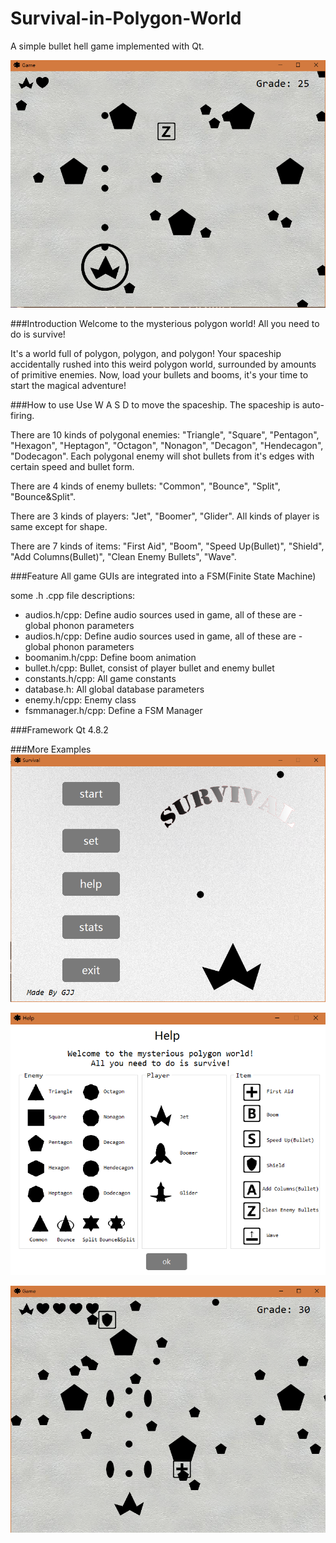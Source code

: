 # Survival-in-Polygon-World
A simple bullet hell game implemented with Qt.

![main](https://github.com/Code-Guy/Survival-in-Polygon-World/blob/master/snapshots/QQ%E6%88%AA%E5%9B%BE20170113190429.png?raw=true)

###Introduction
Welcome to the mysterious polygon world! All you need to do is survive!

It's a world full of polygon, polygon, and polygon! Your spaceship accidentally rushed into this weird polygon world, surrounded by  amounts of primitive enemies. Now, load your bullets and booms, it's your time to start the magical adventure!

###How to use
Use W A S D to move the spaceship. The spaceship is auto-firing.

There are 10 kinds of polygonal enemies: "Triangle", "Square", "Pentagon", "Hexagon", "Heptagon", "Octagon", "Nonagon", "Decagon", "Hendecagon", "Dodecagon". Each polygonal enemy will shot bullets from it's edges with certain speed and bullet form.

There are 4 kinds of enemy bullets: "Common", "Bounce", "Split", "Bounce&Split".

There are 3 kinds of players: "Jet", "Boomer", "Glider". All kinds of player is same except for shape.

There are 7 kinds of items: "First Aid", "Boom", "Speed Up(Bullet)", "Shield", "Add Columns(Bullet)", "Clean Enemy Bullets", "Wave".

###Feature
All game GUIs are integrated into a FSM(Finite State Machine)

some .h .cpp file descriptions:

 - audios.h/cpp: Define audio sources used in game, all of these are  - global phonon parameters 
 - audios.h/cpp: Define audio sources used in game, all of these are  - global phonon parameters 
 - boomanim.h/cpp: Define boom animation 
 - bullet.h/cpp: Bullet, consist of player bullet and enemy bullet
 - constants.h/cpp: All game constants 
 - database.h: All global database parameters 
 - enemy.h/cpp: Enemy class 
 - fsmmanager.h/cpp: Define a FSM Manager
 
###Framework
 Qt 4.8.2
 
###More Examples
![overlook](https://github.com/Code-Guy/Survival-in-Polygon-World/blob/master/snapshots/QQ%E6%88%AA%E5%9B%BE20170113190520.png?raw=true)

![overlook](https://github.com/Code-Guy/Survival-in-Polygon-World/blob/master/snapshots/QQ%E6%88%AA%E5%9B%BE20170113190531.png?raw=true)

![overlook](https://github.com/Code-Guy/Survival-in-Polygon-World/blob/master/snapshots/QQ%E6%88%AA%E5%9B%BE20170113190249.png?raw=true)
